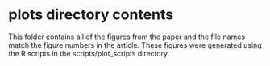 # plots directory contents
This folder contains all of the figures from the paper and the file names match the figure numbers in the article. These figures were generated using the R scripts in the scripts/plot_scripts directory. 
